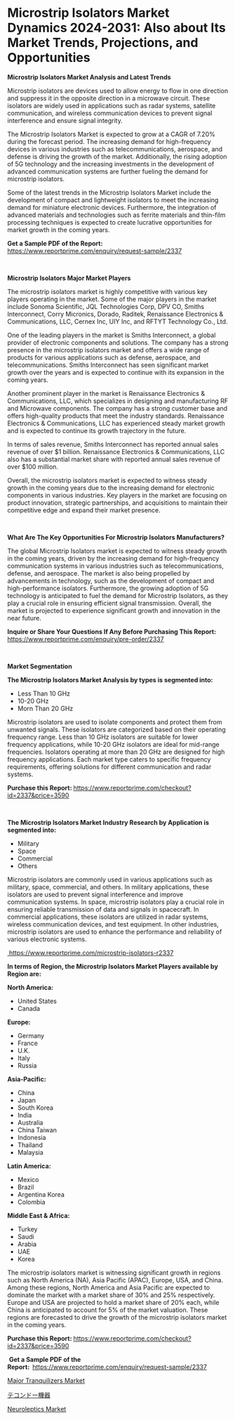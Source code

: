 <p><h1>Microstrip Isolators Market Dynamics 2024-2031: Also about Its Market Trends, Projections, and Opportunities</h1></p><p><strong>Microstrip Isolators Market Analysis and Latest Trends</strong></p>
<p><p>Microstrip isolators are devices used to allow energy to flow in one direction and suppress it in the opposite direction in a microwave circuit. These isolators are widely used in applications such as radar systems, satellite communication, and wireless communication devices to prevent signal interference and ensure signal integrity.</p><p>The Microstrip Isolators Market is expected to grow at a CAGR of 7.20% during the forecast period. The increasing demand for high-frequency devices in various industries such as telecommunications, aerospace, and defense is driving the growth of the market. Additionally, the rising adoption of 5G technology and the increasing investments in the development of advanced communication systems are further fueling the demand for microstrip isolators.</p><p>Some of the latest trends in the Microstrip Isolators Market include the development of compact and lightweight isolators to meet the increasing demand for miniature electronic devices. Furthermore, the integration of advanced materials and technologies such as ferrite materials and thin-film processing techniques is expected to create lucrative opportunities for market growth in the coming years.</p></p>
<p><strong>Get a Sample PDF of the Report:&nbsp;</strong> <a href="https://www.reportprime.com/enquiry/request-sample/2337">https://www.reportprime.com/enquiry/request-sample/2337</a></p>
<p>&nbsp;</p>
<p><strong>Microstrip Isolators Major Market Players</strong></p>
<p><p>The microstrip isolators market is highly competitive with various key players operating in the market. Some of the major players in the market include Sonoma Scientific, JQL Technologies Corp, DPV CO, Smiths Interconnect, Corry Micronics, Dorado, Raditek, Renaissance Electronics & Communications, LLC, Cernex Inc, UIY Inc, and RFTYT Technology Co., Ltd.</p><p>One of the leading players in the market is Smiths Interconnect, a global provider of electronic components and solutions. The company has a strong presence in the microstrip isolators market and offers a wide range of products for various applications such as defense, aerospace, and telecommunications. Smiths Interconnect has seen significant market growth over the years and is expected to continue with its expansion in the coming years.</p><p>Another prominent player in the market is Renaissance Electronics & Communications, LLC, which specializes in designing and manufacturing RF and Microwave components. The company has a strong customer base and offers high-quality products that meet the industry standards. Renaissance Electronics & Communications, LLC has experienced steady market growth and is expected to continue its growth trajectory in the future.</p><p>In terms of sales revenue, Smiths Interconnect has reported annual sales revenue of over $1 billion. Renaissance Electronics & Communications, LLC also has a substantial market share with reported annual sales revenue of over $100 million.</p><p>Overall, the microstrip isolators market is expected to witness steady growth in the coming years due to the increasing demand for electronic components in various industries. Key players in the market are focusing on product innovation, strategic partnerships, and acquisitions to maintain their competitive edge and expand their market presence.</p></p>
<p>&nbsp;</p>
<p><strong>What Are The Key Opportunities For Microstrip Isolators Manufacturers?</strong></p>
<p><p>The global Microstrip Isolators market is expected to witness steady growth in the coming years, driven by the increasing demand for high-frequency communication systems in various industries such as telecommunications, defense, and aerospace. The market is also being propelled by advancements in technology, such as the development of compact and high-performance isolators. Furthermore, the growing adoption of 5G technology is anticipated to fuel the demand for Microstrip Isolators, as they play a crucial role in ensuring efficient signal transmission. Overall, the market is projected to experience significant growth and innovation in the near future.</p></p>
<p><strong>Inquire or Share Your Questions If Any Before Purchasing This Report:</strong> <a href="https://www.reportprime.com/enquiry/pre-order/2337">https://www.reportprime.com/enquiry/pre-order/2337</a></p>
<p>&nbsp;</p>
<p><strong>Market Segmentation</strong></p>
<p><strong>The Microstrip Isolators Market Analysis by types is segmented into:</strong></p>
<p><ul><li>Less Than 10 GHz</li><li>10-20 GHz</li><li>Morn Than 20 GHz</li></ul></p>
<p><p>Microstrip isolators are used to isolate components and protect them from unwanted signals. These isolators are categorized based on their operating frequency range. Less than 10 GHz isolators are suitable for lower frequency applications, while 10-20 GHz isolators are ideal for mid-range frequencies. Isolators operating at more than 20 GHz are designed for high frequency applications. Each market type caters to specific frequency requirements, offering solutions for different communication and radar systems.</p></p>
<p><strong>Purchase this Report:&nbsp;</strong><a href="https://www.reportprime.com/checkout?id=2337&price=3590">https://www.reportprime.com/checkout?id=2337&price=3590</a></p>
<p>&nbsp;</p>
<p><strong>The Microstrip Isolators Market Industry Research by Application is segmented into:</strong></p>
<p><ul><li>Military</li><li>Space</li><li>Commercial</li><li>Others</li></ul></p>
<p><p>Microstrip isolators are commonly used in various applications such as military, space, commercial, and others. In military applications, these isolators are used to prevent signal interference and improve communication systems. In space, microstrip isolators play a crucial role in ensuring reliable transmission of data and signals in spacecraft. In commercial applications, these isolators are utilized in radar systems, wireless communication devices, and test equipment. In other industries, microstrip isolators are used to enhance the performance and reliability of various electronic systems.</p></p>
<p><a href="https://www.reportprime.com/microstrip-isolators-r2337">&nbsp;https://www.reportprime.com/microstrip-isolators-r2337</a></p>
<p><strong>In terms of Region, the Microstrip Isolators Market Players available by Region are:</strong></p>
<p>
    <p> <strong> North America: </strong>
        <ul>
            <li>United States</li>
            <li>Canada</li>
        </ul>
        </p> 
    <p> <strong> Europe: </strong>
        <ul>
            <li>Germany</li>
            <li>France</li>
            <li>U.K.</li>
            <li>Italy</li>
            <li>Russia</li>
        </ul>
        </p> 
    <p> <strong> Asia-Pacific: </strong>
        <ul>
            <li>China</li>
            <li>Japan</li>
            <li>South Korea</li>
            <li>India</li>
            <li>Australia</li>
            <li>China Taiwan</li>
            <li>Indonesia</li>
            <li>Thailand</li>
            <li>Malaysia</li>
        </ul>
        </p> 
    <p> <strong> Latin America: </strong>
        <ul>
            <li>Mexico</li>
            <li>Brazil</li>
            <li>Argentina Korea</li>
            <li>Colombia</li>
        </ul>
        </p> 
    <p> <strong> Middle East & Africa: </strong>
        <ul>
            <li>Turkey</li>
            <li>Saudi</li>
            <li>Arabia</li>
            <li>UAE</li>
            <li>Korea</li>
        </ul>
    </p>
    </p>
<p><p>The microstrip isolators market is witnessing significant growth in regions such as North America (NA), Asia Pacific (APAC), Europe, USA, and China. Among these regions, North America and Asia Pacific are expected to dominate the market with a market share of 30% and 25% respectively. Europe and USA are projected to hold a market share of 20% each, while China is anticipated to account for 5% of the market valuation. These regions are forecasted to drive the growth of the microstrip isolators market in the coming years.</p></p>
<p><strong>Purchase this Report: </strong><a href="https://www.reportprime.com/checkout?id=2337&price=3590">https://www.reportprime.com/checkout?id=2337&price=3590</a></p>
<p>&nbsp;<strong>Get a Sample PDF of the Report:&nbsp;&nbsp;</strong><a href="https://www.reportprime.com/enquiry/request-sample/2337">https://www.reportprime.com/enquiry/request-sample/2337</a></p>
<p><strong></strong></p>
<p><p><a href="https://view.publitas.com/reportprime-1/major-tranquilizers-market-size-and-market-trends-complete-industry-overview-2024-to-2031/">Major Tranquilizers Market</a></p><p><a href="https://github.com/SimeonBode1/Market-Research-Report-List-1/blob/main/172295172203.md">テコンドー機器</a></p><p><a href="https://view.publitas.com/reportprime-1/neuroleptics-market-trends-forecast-and-competitive-analysis-to-2031/">Neuroleptics Market</a></p></p>